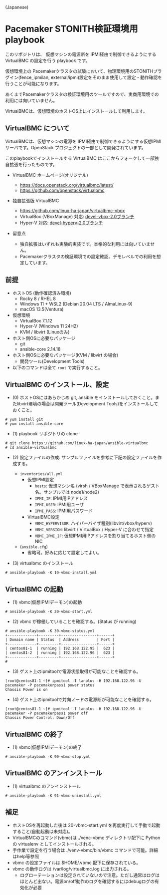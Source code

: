 (Japanese)

# Pacemaker STONITH検証環境用 playbook

このリポジトリは、 仮想マシンの電源断を IPMI経由で制御できるようにする VirtualBMC の設定を行う playbook です。

仮想環境上の Pacemakerクラスタの試験において、物理環境用のSTONITHプラグイン(fence_ipmilan, external/ipmi)設定をそのまま使用して設定・動作確認を行うことが可能になります。

あくまでPacemakerクラスタの検証環境用のツールですので、実商用環境での利用には向いていません。

VirtualBMCは、仮想環境のホストOS上にインストールして利用します。


## VirtualBMC について

VirtualBMCは、仮想マシンの電源を IPMI経由で制御できるようにする仮想IPMIサーバです。OpenStack プロジェクトの一部として開発されています。

このplaybookでインストールする VirtualBMC はここからフォークして一部独自拡張を行ったものです。

* VirtualBMC ホームページ(オリジナル)
  * https://docs.openstack.org/virtualbmc/latest/
  * https://github.com/openstack/virtualbmc

* 独自拡張版 VirtualBMC
  * https://github.com/linux-ha-japan/virtualbmc-vbox
  * VirtualBox (VBoxManage) 対応: [devel-vbox-2.0ブランチ](https://github.com/linux-ha-japan/virtualbmc-vbox/tree/devel-vbox-2.0)
  * Hyper-V 対応: [devel-hyperv-2.0ブランチ](https://github.com/linux-ha-japan/virtualbmc-vbox/tree/devel-hyperv-2.0)

* 留意点
  * 独自拡張はいずれも実験的実装です。本格的な利用には向いていません。
  * Pacemakerクラスタの検証環境での設定確認、デモレベルでの利用を想定しています。

## 前提

* ホストOS (動作確認済み環境)
  * Rocky 8 / RHEL 8
  * Windows 11 + WSL2 (Debian 20.04 LTS / AlmaLinux-9)
  * macOS 13.5(Ventura)
* 仮想環境
  * VirtualBox 7.1.12
  * Hyper-V (Windows 11 24H2)
  * KVM / libvirt (Linuxのみ)
* ホスト側OSに必要なパッケージ
  * git
  * ansible-core 2.14.18
* ホスト側OSに必要なパッケージ(KVM / libvirt の場合)
  * 開発ツール(Development Tools)
* 以下のコマンドは全て ```root``` で実行すること。

## VirtualBMC のインストール、設定

* (0) ホストOSにはあらかじめ git, ansible をインストールしておくこと。またlibvirt環境の場合は開発ツール(Development Tools)をインストールしておくこと。
```
# yum install git
# yum install ansible-core
```

* (1) playbook リポジトリの clone
```
# git clone https://github.com/linux-ha-japan/ansible-virtualbmc
# cd ansible-virtualbmc
```

* (2) 設定ファイルの作成: サンプルファイルを参考に下記の設定ファイルを作成する。
  * ```inventories/all.yml```
    * 仮想IPMI設定
      * ```hosts```: 仮想マシン名 (virsh / VBoxManage で表示されるゲスト名。サンプルでは node1/node2)
      * ```IPMI_IP```:   IPMI用IPアドレス
      * ```IPMI_USER```: IPMI用ユーザ
      * ```IPMI_PASS```: IPMI用パスワード
    * VirtualBMC設定
      * ```VBMC_HYPERVISOR```: ハイパーバイザ種別(libvirt/vbox/hyperv)
      * ```VBMC_VERSION```: libvirt / VirtualBox / Hyper-V に合わせて指定
      * ```VBMC_IPMI_IF```: 仮想IPMI用IPアドレスを割り当てるホスト側のNIC
  * (```ansible.cfg```)
    * 省略可。好みに応じて設定してよい。

* (3) virtualbmc のインストール
```
# ansible-playbook -K 10-vbmc-install.yml
```

## VirtualBMC の起動

* (1) vbmc(仮想IPMIデーモン)の起動
```
# ansible-playbook -K 20-vbmc-start.yml
```

* (2) vbmc が稼働していることを確認する。(Status が running)
```
# ansible-playbook -K 30-vbmc-status.yml
+-------------+---------+----------------+------+
| Domain name | Status  | Address        | Port |
+-------------+---------+----------------+------+
| centos81-1  | running | 192.168.122.95 |  623 |
| centos81-2  | running | 192.168.122.96 |  623 |
+-------------+---------+----------------+------+
# 
```

* (3) ゲスト上のipmitoolで電源状態取得が可能なことを確認する。
```
[root@centos81-1 ~]# ipmitool -I lanplus -H 192.168.122.96 -U pacemaker -P pacemakerpass1 power status
Chassis Power is on

```
* (4) ゲスト上のipmitoolで対向ノードの電源断が可能なことを確認する。
```
[root@centos81-1 ~]# ipmitool -I lanplus -H 192.168.122.96 -U pacemaker -P pacemakerpass1 power off
Chassis Power Control: Down/Off

```

## VirtualBMC の終了

 * (1) vbmc(仮想IPMIデーモン)の終了
```
# ansible-playbook -K 90-vbmc-stop.yml
```

## VirtualBMC のアンインストール

* (1) virtualbmc のアンインストール
```
# ansible-playbook -K 91-vbmc-uninstall.yml
```


## 補足

* ホストOSを再起動した後は 20-vbmc-start.yml を再度実行して手動で起動すること(自動起動は未対応)。
* VirtualBMCのコマンド(vbmc)は ./venc-vbmc ディレクトリ配下に Python の virtualenv としてインストールされる。
* 手作業で設定を行う場合は ./venv-vbmc/bin/vbmc コマンドで可能。詳細はhelp等参照
* vbmc の設定ファイルは $HOME/.vbmc 配下に保存されている。
* vbmc の動作ログは /var/log/virtualbmc.log に出力される。
  * ログローテーションは設定されていないので注意。ただし通常はログはほとんど出ない。電源on/off動作のログを確認するにはdebugログの有効化が必要
